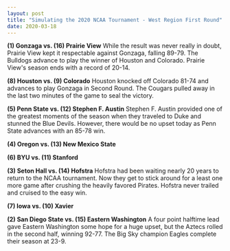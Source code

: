 ```yaml
---
layout: post
title: "Simulating the 2020 NCAA Tournament - West Region First Round"
date: 2020-03-18
---
```


**(1) Gonzaga vs. (16) Prairie View**
While the result was never really in doubt, Prairie View kept it respectable against Gonzaga, falling 89-79. The Bulldogs advance to play the winner of Houston and Colorado. Prairie View's season ends with a record of 20-14.  

**(8) Houston vs. (9) Colorado**
Houston knocked off Colorado 81-74 and advances to play Gonzaga in Second Round. The Cougars pulled away in the last two minutes of the game to seal the victory.  

**(5) Penn State vs. (12) Stephen F. Austin**
Stephen F. Austin provided one of the greatest moments of the season when they traveled to Duke and stunned the Blue Devils. However, there would be no upset today as Penn State advances with an 85-78 win.  

**(4) Oregon vs. (13) New Mexico State**

**(6) BYU vs. (11) Stanford**

**(3) Seton Hall vs. (14) Hofstra**
Hofstra had been waiting nearly 20 years to return to the NCAA tournament. Now they get to stick around for a least one more game after crushing the heavily favored Pirates. Hofstra never trailed and cruised to the easy win.

**(7) Iowa vs. (10) Xavier**

**(2) San Diego State vs. (15) Eastern Washington**
A four point halftime lead gave Eastern Washington some hope for a huge upset, but the Aztecs rolled in the second half, winning 92-77. The Big Sky champion Eagles complete their season at 23-9.  
